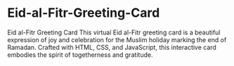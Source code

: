# Eid-al-Fitr-Greeting-Card
Eid al-Fitr Greeting Card  This virtual Eid al-Fitr greeting card is a beautiful expression of joy and celebration for the Muslim holiday marking the end of Ramadan. Crafted with HTML, CSS, and JavaScript, this interactive card embodies the spirit of togetherness and gratitude.
